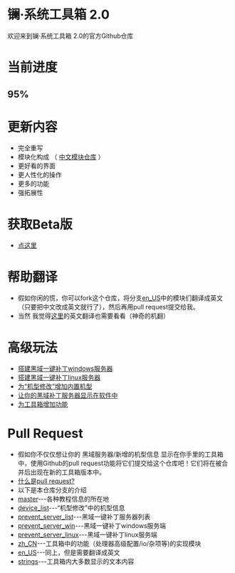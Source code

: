 # 镧·系统工具箱 2.0
欢迎来到镧·系统工具箱 2.0的官方Github仓库
# 当前进度
## 95%
# 更新内容
- 完全重写
- 模块化构成 （ [中文模块仓库](https://github.com/xzr467706992/Lathanum_system_toolbox_v2/tree/zh_CN) ）
- 更好看的界面
- 更人性化的操作
- 更多的功能
- 强拓展性
# 获取Beta版
- [点这里](https://github.com/xzr467706992/Lanthanum_system_toolbox_v2/releases)
# 帮助翻译
- 假如你闲的慌，你可以fork这个仓库，将分支[en_US](https://github.com/xzr467706992/Lanthanum_system_toolbox_v2/tree/en_US)中的模块们翻译成英文（只要把中文改成英文就行了），然后再用pull request提交给我。
- 当然 我觉得[这里](https://github.com/xzr467706992/Lathanum_system_toolbox_v2/tree/strings)的英文翻译也需要看看（神奇的机翻）
# 高级玩法
- [搭建黑域一键补丁windows服务器](https://github.com/xzr467706992/Lanthanum_system_toolbox_v2/blob/prevent_server_win/README.md)
- [搭建黑域一键补丁linux服务器](https://github.com/xzr467706992/Lanthanum_system_toolbox_v2/blob/prevent_server_linux/README.md)
- [为“机型修改”增加内置机型](https://github.com/xzr467706992/Lanthanum_system_toolbox_v2/blob/master/tutorial/device_list.md)
- [让你的黑域补丁服务器显示在软件中](https://github.com/xzr467706992/Lanthanum_system_toolbox_v2/blob/master/tutorial/prevent_server_module.md)
- [为工具箱增加功能](https://github.com/xzr467706992/Lanthanum_system_toolbox_v2/blob/master/tutorial/standardModule.md)

# Pull Request
- 假如你不仅仅想让你的 黑域服务器/新增的机型信息 显示在你手里的工具箱中，使用Github的pull request功能将它们提交给这个仓库吧！它们将在被合并后出现在新的工具箱版本中。
- [什么是pull request?](https://www.baidu.com/s?wd=pull%20request%E6%95%99%E7%A8%8B&rsv_spt=1&rsv_iqid=0x8e5a885a0006e95c&issp=1&f=8&rsv_bp=1&rsv_idx=2&ie=utf-8&rqlang=cn&tn=98012088_5_dg&ch=12&rsv_enter=1&oq=pull%2520request&rsv_t=84c2ukWw2YO8yyRovbiiOtRlD40%2FTjXrunbF776CQsTZeb96JsnxkfiI%2BZ79y6dnWsxN5w&inputT=3432&rsv_pq=c9996590000715bd&rsv_sug3=47&rsv_sug1=31&rsv_sug7=100&rsv_sug2=0&rsv_sug4=4217)
- 以下是本仓库分支的介绍
- [master](https://github.com/xzr467706992/Lanthanum_system_toolbox_v2)---各种教程信息的所在地
- [device_list](https://github.com/xzr467706992/Lanthanum_system_toolbox_v2/tree/device_list)---“机型修改”中的机型信息
- [prevent_server_list](https://github.com/xzr467706992/Lanthanum_system_toolbox_v2/tree/prevent_server_list)---黑域一键补丁服务器列表
- [prevent_server_win](https://github.com/xzr467706992/Lanthanum_system_toolbox_v2/tree/prevent_server_win)---黑域一键补丁windows服务端
- [prevent_server_linux](https://github.com/xzr467706992/Lanthanum_system_toolbox_v2/tree/prevent_server_linux)---黑域一键补丁linux服务端
- [zh_CN](https://github.com/xzr467706992/Lanthanum_system_toolbox_v2/tree/zh_CN)---工具箱中的功能（处理器高级配置/io/杂项等)的实现模块
- [en_US](https://github.com/xzr467706992/Lanthanum_system_toolbox_v2/tree/en_US)---同上，但是需要翻译成英文
- [strings](https://github.com/xzr467706992/Lanthanum_system_toolbox_v2/tree/strings)---工具箱内大多数显示的文本内容
